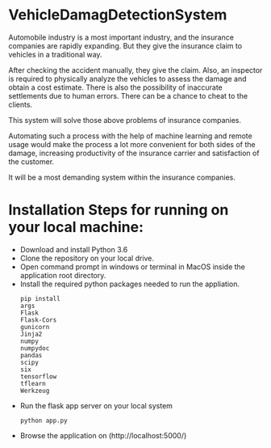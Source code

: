 # VehicleDamagDetectionSystem

Automobile industry is a most important industry, and the insurance companies are rapidly expanding. But they give the insurance claim to vehicles in a traditional way.

After checking the accident manually, they give the claim.
Also, an inspector is required to physically analyze the vehicles to assess the damage and obtain a cost estimate.
There is also the possibility of inaccurate settlements due to human errors.
There can be a chance to cheat to the clients.

This system will solve those above problems of insurance companies.

Automating such a process with the help of machine learning and remote usage would make the process a lot more convenient for both sides of the damage, increasing productivity of the insurance carrier and satisfaction of the customer.

It will be a most demanding system within the insurance companies.



# Installation Steps for running on your local machine:

  - Download and install Python 3.6 
  - Clone the repository on your local drive.
  - Open command prompt in windows or terminal in MacOS inside the application root directory.
  - Install the required python packages needed to run the appliation.
    ```
    pip install 
    args
    Flask
    Flask-Cors
    gunicorn
    Jinja2
    numpy
    numpydoc
    pandas
    scipy
    six
    tensorflow
    tflearn
    Werkzeug
    ```
 - Run the flask app server on your local system
    ```
    python app.py
    ```
- Browse the application on (http://localhost:5000/)
